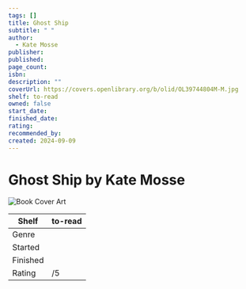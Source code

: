```yaml
---
tags: []
title: Ghost Ship
subtitle: " "
author:
  - Kate Mosse
publisher: 
published: 
page_count: 
isbn: 
description: ""
coverUrl: https://covers.openlibrary.org/b/olid/OL39744804M-M.jpg
shelf: to-read
owned: false
start_date: 
finished_date: 
rating: 
recommended_by: 
created: 2024-09-09
---
```


# Ghost Ship by Kate Mosse

![Book Cover Art](https://covers.openlibrary.org/b/olid/OL39744804M-M.jpg)

| Shelf | to-read |
| --- | --- |
| Genre |  |
| Started |  |
| Finished |  |
| Rating | /5 |

